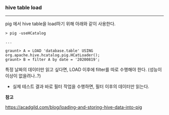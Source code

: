 ### hive table load

<hr>


pig 에서 hive table을 load하기 위해 아래와 같이 사용한다.

```
> pig -useHCatalog

...

graunt> A = LOAD 'database.table' USING org.apache.hive.hcatalog.pig.HCatLoader();
graunt> B = filter A by date = '20200819';
```

특정 날짜의 데이터만 읽고 싶다면, LOAD 이후에 filter를 따로 수행해야 한다. (성능이 이상이 없을려나..?)

- 실제 테스트 결과 바로 필터 작업을 수행하면, 필터 이후의 데이터만 읽는다.



**참고**

https://acadgild.com/blog/loading-and-storing-hive-data-into-pig